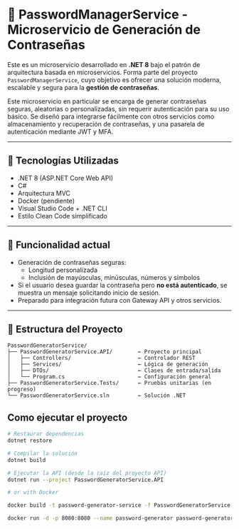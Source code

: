 # 🔐 PasswordManagerService - Microservicio de Generación de Contraseñas

Este es un microservicio desarrollado en **.NET 8** bajo el patrón de arquitectura basada en microservicios. Forma parte del proyecto `PasswordManagerService`, cuyo objetivo es ofrecer una solución moderna, escalable y segura para la **gestión de contraseñas**.

Este microservicio en particular se encarga de generar contraseñas seguras, aleatorias o personalizadas, sin requerir autenticación para su uso básico. Se diseñó para integrarse fácilmente con otros servicios como almacenamiento y recuperación de contraseñas, y una pasarela de autenticación mediante JWT y MFA.

---

## 🚀 Tecnologías Utilizadas

- .NET 8 (ASP.NET Core Web API)
- C#
- Arquitectura MVC
- Docker (pendiente)
- Visual Studio Code + .NET CLI
- Estilo Clean Code simplificado

---

## 🧠 Funcionalidad actual

- Generación de contraseñas seguras:
  - Longitud personalizada
  - Inclusión de mayúsculas, minúsculas, números y símbolos
- Si el usuario desea guardar la contraseña pero **no está autenticado**, se muestra un mensaje solicitando inicio de sesión.
- Preparado para integración futura con Gateway API y otros servicios.

---

## 🧩 Estructura del Proyecto

```plaintext
PasswordGeneratorService/
├── PasswordGeneratorService.API/        ← Proyecto principal
│   ├── Controllers/                     ← Controlador REST
│   ├── Services/                        ← Lógica de generación
│   ├── DTOs/                            ← Clases de entrada/salida
│   └── Program.cs                       ← Configuración general
├── PasswordGeneratorService.Tests/      ← Pruebas unitarias (en progreso)
└── PasswordGeneratorService.sln         ← Solución .NET
```

## Como ejecutar el proyecto

```bash
# Restaurar dependencias
dotnet restore

# Compilar la solución
dotnet build

# Ejecutar la API (desde la raíz del proyecto API)
dotnet run --project PasswordGeneratorService.API

# or with Docker

docker build -t password-generator-service -f PasswordGeneratorService.API/Dockerfile .

docker run -d -p 8080:8080 --name password-generator password-generator-service
```

